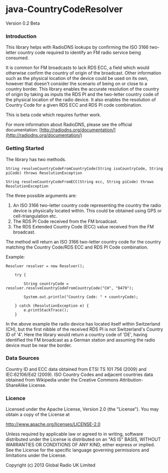 java-CountryCodeResolver
================

Version 0.2 Beta

### Introduction

This library helps with RadioDNS lookups by confirming the ISO 3166 two-letter country code required to identify an FM radio service being consumed.

It is common for FM broadcasts to lack RDS ECC, a field which would otherwise confirm the country of origin of the broadcast. Other information such as the physical location of the device could be used on its own, however that doesn't consider the scenario of being on or close to a country border. This library enables the accurate resolution of the country of origin by taking as inputs the RDS PI and the two-letter country code of the physical location of the radio device. It also enables the resolution of Country Code for a given RDS ECC and RDS PI code combination.

This is beta code which requires further work.

For more information about RadioDNS, please see the official documentation: [http://radiodns.org/documentation/](http://radiodns.org/documentation/)
 

### Getting Started
The library has two methods.

	String resolveCountryCodeFromCountryCode(String isoCountryCode, String piCode) throws ResolutionException
	
	String resolveCountryCodeFromECC(String ecc, String piCode) throws ResolutionException
	
The three possible arguments are:

1. An ISO 3166 two-letter country code representing the country the radio device is physically located within. This could be obtained using GPS or cell-triangulation etc.
2. The RDS PI Code received from the FM broadcast.
3. The RDS Extended Country Code (ECC) value received from the FM broadcast.

The method will return an ISO 3166 two-letter country code for the country matching the Country Code/RDS ECC and RDS PI Code combination.

Example:

	Resolver resolver = new Resolver();
		
		try {

			String countryCode = resolver.resolveCountryCodeFromCountryCode("CH", "D479");		

			System.out.println("Country Code: " + countryCode);
			
		} catch (ResolutionException e) {
			e.printStackTrace();
		}

In the above example the radio device has located itself within Switzerland (CH), but the first nibble of the received RDS PI is not Switzerland's Country ID of '4'. Here the library would return a country code of 'DE', having identified the FM broadcast as a German station and assuming the radio device must be near the border. 


### Data Sources

Country ID and ECC data obtained from ETSI TS 101 756 (2009) and IEC:62106/Ed2 (2009).
ISO Country Codes and adjacent countries data obtained from Wikipedia under the Creative Commons Attribution-ShareAlike License.


### Licence

Licensed under the Apache License, Version 2.0 (the "License").
You may obtain a copy of the License at

  http://www.apache.org/licenses/LICENSE-2.0

Unless required by applicable law or agreed to in writing, software
distributed under the License is distributed on an "AS IS" BASIS,
WITHOUT WARRANTIES OR CONDITIONS OF ANY KIND, either express or implied.    
See the License for the specific language governing permissions and 
limitations under the License.

Copyright (c) 2013 Global Radio UK Limited